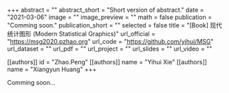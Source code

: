 +++
abstract = ""
abstract_short = "Short version of abstract."
date = "2021-03-06"
image = ""
image_preview = ""
math = false
publication = "Comming soon."
publication_short = ""
selected = false
title = "[Book] 现代统计图形 (Modern Statistical Graphics)"
url_official = "https://msg2020.pzhao.org"
url_code = "https://github.com/yihui/MSG"
url_dataset = ""
url_pdf = ""
url_project = ""
url_slides = ""
url_video = ""

[[authors]]
    id = "Zhao.Peng"
[[authors]]
    name = "Yihui Xie"
[[authors]]
    name = "Xiangyun Huang"
+++

Comming soon...